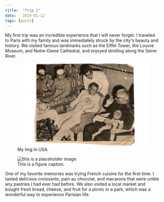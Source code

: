 ```yaml
---
title:  "Trip 1"
date:   2019-01-12
tags: [posts]
---
```



My first trip was an incredible experience that I will never forget. I traveled to Paris with my family and was immediately struck by the city's beauty and history. We visited famous landmarks such as the Eiffel Tower, the Louvre Museum, and Notre-Dame Cathedral, and enjoyed strolling along the Seine River.

<figure>
   <img src="/assets/img1111.jpg" alt="Img taken in USA">
    <figcaption>My Img In USA.</figcaption>
</figure>



<figure>
  <img src="https://github.com/hajm0la/media/assets/img2222.jpg" alt="this is a placeholder image">
  <figcaption>This is a figure caption.</figcaption>
</figure>



One of my favorite memories was trying French cuisine for the first time. I tasted delicious croissants, pain au chocolat, and macarons that were unlike any pastries I had ever had before. We also visited a local market and bought fresh bread, cheese, and fruit for a picnic in a park, which was a wonderful way to experience Parisian life.

